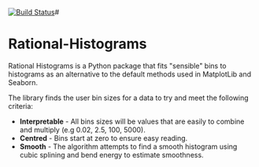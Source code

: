 [![Build Status](https://www.travis-ci.com/jamiebarker0310/Rational-Histograms.svg?branch=main)](https://www.travis-ci.com/jamiebarker0310/Rational-Histograms)# 
# Rational-Histograms
Rational Histograms is a Python package that fits "sensible" bins to histograms as an alternative to the default methods used in MatplotLib and Seaborn.

The library finds the user bin sizes for a data to try and meet the following criteria:

- **Interpretable** - All bins sizes will be values that are easily to combine and multiply (e.g 0.02, 2.5, 100, 5000).
- **Centred** - Bins start at zero to ensure easy reading.
- **Smooth** - The algorithm attempts to find a smooth histogram using cubic splining and bend energy to estimate smoothness.

